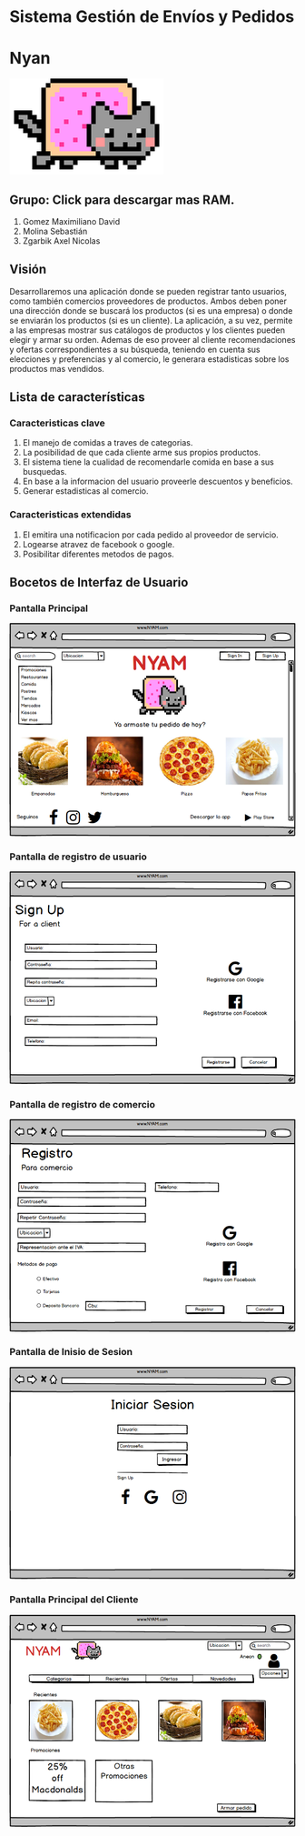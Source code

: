 # Sistema Gestión de Envíos y Pedidos
# Nyan
![Nyan Cat](original.gif)

## Grupo: Click para descargar mas RAM.

1. Gomez Maximiliano David
2. Molina Sebastián
3. Zgarbik Axel Nicolas 

## Visión 

Desarrollaremos una aplicación donde se pueden registrar tanto usuarios, como también comercios proveedores de productos. Ambos deben poner una dirección donde se buscará los productos (si es una empresa) o donde se enviarán los productos (si es un cliente). La aplicación, a su vez, permite a las empresas mostrar sus catálogos de productos y los clientes pueden elegir y armar su orden.
Ademas de eso proveer al cliente recomendaciones y ofertas correspondientes a su búsqueda, teniendo en cuenta sus elecciones y preferencias y al comercio, le generara estadisticas sobre los productos mas vendidos.

## Lista de características

### Caracteristicas clave
1. El manejo de comidas a traves de categorias.
2. La posibilidad de que cada cliente arme sus propios productos.
3. El sistema tiene la cualidad de recomendarle comida en base a sus busquedas.
4. En base a la informacion del usuario proveerle descuentos y beneficios.
5. Generar estadisticas al comercio.

### Caracteristicas extendidas
1. El emitira una notificacion por cada pedido al proveedor de servicio.
2. Logearse atravez de facebook o google.
3. Posibilitar diferentes metodos de pagos.

## Bocetos de Interfaz de Usuario
### Pantalla Principal
![Pantalla principal](pantallaprincipal.png)

### Pantalla de registro de usuario
![Pantalla Registro Usuario](registrocliente.png)

### Pantalla de registro de comercio
![Pantalla Registro Comercio](registrocomercio.png)

### Pantalla de Inisio de Sesion
![Pantalla Inisio de Sesion](iniciosesion.png)

### Pantalla Principal del Cliente
![Pantalla Principal Cliente](principalusser.png)

## 
